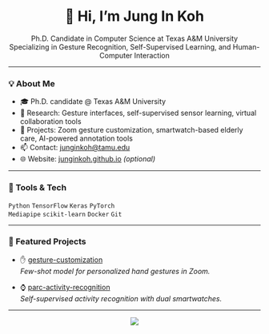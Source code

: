 <h1 align="center">👋 Hi, I’m Jung In Koh</h1>

<p align="center">
Ph.D. Candidate in Computer Science at Texas A&M University<br>
Specializing in Gesture Recognition, Self-Supervised Learning, and Human-Computer Interaction
</p>

---

### 💡 About Me

- 🎓 Ph.D. candidate @ Texas A&M University
- 🤖 Research: Gesture interfaces, self-supervised sensor learning, virtual collaboration tools
- 🧪 Projects: Zoom gesture customization, smartwatch-based elderly care, AI-powered annotation tools
- 📫 Contact: junginkoh@tamu.edu
- 🌐 Website: [junginkoh.github.io](https://junginkoh.github.io) *(optional)*

---

### 🔧 Tools & Tech

`Python` `TensorFlow` `Keras` `PyTorch`  
`Mediapipe` `scikit-learn` `Docker` `Git`

---

### 📂 Featured Projects

- ✋ [gesture-customization](https://github.com/jungin/Gesture_Customization)  
  *Few-shot model for personalized hand gestures in Zoom.*

- ⌚ [parc-activity-recognition](https://github.com/tamu-edu/csce-srl-adl-ssl)  
  *Self-supervised activity recognition with dual smartwatches.*

---

<p align="center">
  <img src="https://github-readme-stats.vercel.app/api?username=jungin&show_icons=true&theme=default" />
</p>

